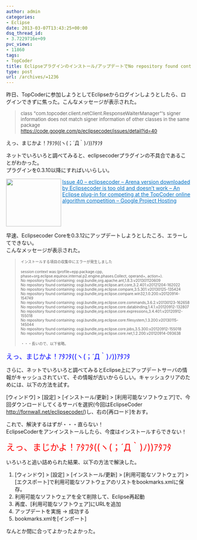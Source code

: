 ```yaml
---
author: admin
categories:
- Eclipse
date: 2013-03-07T13:43:25+00:00
dsq_thread_id:
- 3.7229716e+09
pvc_views:
- 11860
tags:
- TopCoder
title: Eclipseプラグインのインストール/アップデートでNo repository found containingが出てあたふたする場合の解決方法
type: post
url: /archives/=1236
---
```


昨日、TopCoderに参加しようとしてEclipseからログインしようとしたら、ログインできずに焦った。こんなメッセージが表示された。

> <font size="2">class "com.topcoder.client.netClient.ResponseWaiterManager"&#8217;s signer information does not match signer information of other classes in the same package <br />https://code.google.com/p/eclipsecoder/issues/detail?id=40</font>

えっ、まじかよ！ｱﾀﾌﾀ((ヽ(；´Д｀)ﾉ))ｱﾀﾌﾀ

ネットでいろいろと調べてみると、eclipsecoderプラグインの不具合であることがわかった。   
プラグインを0.3.10以降にすればいいらしい。

<a href="https://code.google.com/p/eclipsecoder/issues/detail?id=40" target="_blank"><img class="alignleft" border="0" alt="" align="left" src="http://capture.heartrails.com/150x130/shadow?https://code.google.com/p/eclipsecoder/issues/detail?id=40" width="150" height="130" /></a> <a style="color: #0070c5" href="https://code.google.com/p/eclipsecoder/issues/detail?id=40" target="_blank">Issue 40 &#8211; eclipsecoder &#8211; Arena version downloaded by Eclipsecoder is too old and doesn&#8217;t work &#8211; An Eclipse plug-in for competing at the TopCoder online algorithm competition &#8211; Google Project Hosting</a>    <img border="0" alt="" src="http://b.hatena.ne.jp/entry/image/https://code.google.com/p/eclipsecoder/issues/detail?id=40" /><br style="clear: both" />

早速、Eclipsecoder Coreを0.3.12にアップデートしようとしたころ、エラーしてできない。   
こんなメッセージが表示された。

> <font size="1">インストールする項目の収集中にエラーが発生しました</font>
> 
> <font size="1">session context was:(profile=epp.package.cpp, phase=org.eclipse.equinox.internal.p2.engine.phases.Collect, operand=, action=). <br />No repository found containing: osgi.bundle,org.apache.ant,1.8.3.v201301120609 <br />No repository found containing: osgi.bundle,org.eclipse.ant.core,3.2.401.v20121204-162022 <br />No repository found containing: osgi.bundle,org.eclipse.compare,3.5.301.v20130125-135424 <br />No repository found containing: osgi.bundle,org.eclipse.compare.win32,1.0.200.v20120914-154749 <br />No repository found containing: osgi.bundle,org.eclipse.core.commands,3.6.2.v20130123-162658 <br />No repository found containing: osgi.bundle,org.eclipse.core.databinding,1.4.1.v20120912-132807 <br />No repository found containing: osgi.bundle,org.eclipse.core.expressions,3.4.401.v20120912-155018 <br />No repository found containing: osgi.bundle,org.eclipse.core.filesystem,1.3.200.v20130115-145044 <br />No repository found containing: osgi.bundle,org.eclipse.core.jobs,3.5.300.v20120912-155018 <br />No repository found containing: osgi.bundle,org.eclipse.core.net,1.2.200.v20120914-093638</font>
> 
> <font size="1">・・・長いので、以下省略。</font>

<font color="#0000ff" size="4">えっ、まじかよ！ｱﾀﾌﾀ((ヽ(；´Д｀)ﾉ))ｱﾀﾌﾀ</font>

さらに、ネットでいろいろと調べてみるとEclipse上にアップデートサーバの情報がキャッシュされていて、その情報が古いかららしい。キャッシュクリアのためには、以下の方法を試す。

[ウィンドウ] > [設定] > [インストール/更新] > [利用可能なソフトウェア]で、今回ダウンロードしてくるサーバを選択(今回はEclipseCoder <http://fornwall.net/eclipsecoder/>)し、右の[再ロード]をおす。

これで、解決するはずが・・・直らない！   
EclipseCoderをアンインストールしたら、今度はインストールすらできない！

<font color="#ff0000" size="5">えっ、まじかよ！ｱﾀﾌﾀ((ヽ(；´Д｀)ﾉ))ｱﾀﾌﾀ</font>

いろいろと追い詰められた結果、以下の方法で解決した。 

  1. [ウィンドウ] > [設定] > [インストール/更新] > [利用可能なソフトウェア] > [エクスポート]で利用可能なソフトウェアのリストをbookmarks.xmlに保存。 
  2. 利用可能なソフトウェアを全て削除して、Eclipse再起動 
  3. 再度、[利用可能なソフトウェア]にURLを追加 
  4. アップデートを実施 -> 成功する 
  5. bookmarks.xmlを[インポート] 

なんとか間に合ってよかったよかった。